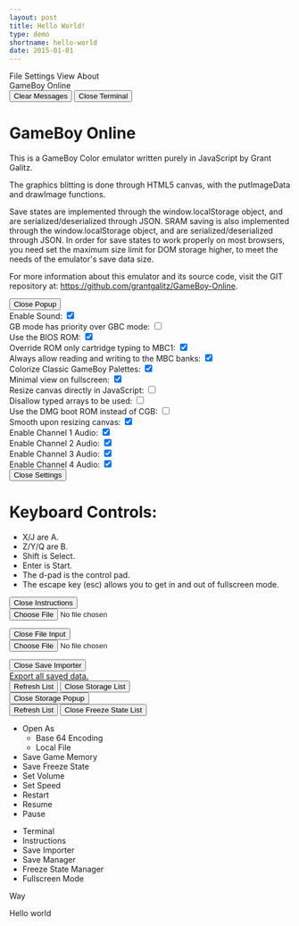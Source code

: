 ```yaml
---
layout: post
title: Hello World!
type: demo
shortname: hello-world
date: 2015-01-01
---
```


<script type="text/javascript" src="{{site.baseurl}}js/gameboy/other/windowStack.js" ></script>
<script type="text/javascript" src="{{site.baseurl}}js/gameboy/other/terminal.js"></script>
<script type="text/javascript" src="{{site.baseurl}}js/gameboy/other/gui.js"></script>
<script type="text/javascript" src="{{site.baseurl}}js/gameboy/other/base64.js"></script>
<script type="text/javascript" src="{{site.baseurl}}js/gameboy/other/json2.js"></script>
<script type="text/javascript" src="{{site.baseurl}}js/gameboy/other/swfobject.js"></script>
<script type="text/javascript" src="{{site.baseurl}}js/gameboy/other/resampler.js"></script>
<script type="text/javascript" src="{{site.baseurl}}js/gameboy/other/XAudioServer.js"></script>
<script type="text/javascript" src="{{site.baseurl}}js/gameboy/other/resize.js"></script>
<script type="text/javascript" src="{{site.baseurl}}js/gameboy/GameBoyCore.js"></script>
<script type="text/javascript" src="{{site.baseurl}}js/gameboy/GameBoyIO.js"></script>


<div id="GameBoy" class="window">
<div class="menubar">
<span id="GameBoy_file_menu">File</span>
<span id="GameBoy_settings_menu">Settings</span>
<span id="GameBoy_view_menu">View</span>
<span id="GameBoy_about_menu">About</span>
</div>
<div id="gfx">
<canvas id="mainCanvas"/>
<span id="title">GameBoy</span>
<span id="port_title">Online</span>
</div>
</div>
<div id="terminal" class="window">
<div id="terminal_output"/>
<div class="button_rack">
<button id="terminal_clear_button" class="left">Clear Messages</button>
<button id="terminal_close_button" class="right">Close Terminal</button>
</div>
</div>
<div id="about" class="window">
<div id="about_message">
<h1>GameBoy Online</h1>
<p>This is a GameBoy Color emulator written purely in JavaScript by Grant Galitz.</p><p>The graphics blitting is done through HTML5 canvas, with the putImageData and drawImage functions.</p><p>Save states are implemented through the window.localStorage object, and are serialized/deserialized through JSON. SRAM saving is also implemented through the window.localStorage object, and are serialized/deserialized through JSON. In order for save states to work properly on most browsers, you need set the maximum size limit for DOM storage higher, to meet the needs of the emulator's save data size.</p><p>For more information about this emulator and its source code, visit the GIT repository at: <a href="https://github.com/grantgalitz/GameBoy-Online" target="_blank">https://github.com/grantgalitz/GameBoy-Online</a>.
</p>
</div>
<div class="button_rack">
<button id="about_close_button" class="center">Close Popup</button>
</div>
</div>
<div class="window" id="settings">
<div id="toggle_settings">
<div class="setting">
<span>Enable Sound:</span>
<input type="checkbox" checked="checked" id="enable_sound"/>
</div>
<div class="setting">
<span>GB mode has priority over GBC mode:</span>
<input type="checkbox" id="disable_colors"/>
</div>
<div class="setting">
<span>Use the BIOS ROM:</span>
<input type="checkbox" checked="checked" id="enable_gbc_bios"/>
</div>
<div class="setting">
<span>Override ROM only cartridge typing to MBC1:</span>
<input type="checkbox" checked="checked" id="rom_only_override"/>
</div>
<div class="setting">
<span>Always allow reading and writing to the MBC banks:</span>
<input type="checkbox" checked="checked" id="mbc_enable_override"/>
</div>
<div class="setting">
<span>Colorize Classic GameBoy Palettes:</span>
<input type="checkbox" checked="checked" id="enable_colorization"/>
</div>
<div class="setting">
<span>Minimal view on fullscreen:</span>
<input type="checkbox" checked="checked" id="do_minimal"/>
</div>
<div class="setting">
<span>Resize canvas directly in JavaScript:</span>
<input type="checkbox" id="software_resizing"/>
</div>
<div class="setting">
<span>Disallow typed arrays to be used:</span>
<input type="checkbox" id="typed_arrays_disallow"/>
</div>
<div class="setting">
<span>Use the DMG boot ROM instead of CGB:</span>
<input type="checkbox" id="gb_boot_rom_utilized"/>
</div>
<div class="setting">
<span>Smooth upon resizing canvas:</span>
<input type="checkbox" checked="checked" id="resize_smoothing"/>
</div>
<div class="setting">
<span>Enable Channel 1 Audio:</span>
<input type="checkbox" checked="checked" id="channel1"/>
</div>
<div class="setting">
<span>Enable Channel 2 Audio:</span>
<input type="checkbox" checked="checked" id="channel2"/>
</div>
<div class="setting">
<span>Enable Channel 3 Audio:</span>
<input type="checkbox" checked="checked" id="channel3"/>
</div>
<div class="setting">
<span>Enable Channel 4 Audio:</span>
<input type="checkbox" checked="checked" id="channel4"/>
</div>
</div>
<div class="button_rack">
<button id="settings_close_button" class="center">Close Settings</button>
</div>
</div>
<div id="instructions" class="window">
<div id="keycodes">
<h1>Keyboard Controls:</h1>
<ul>
<li>X/J are A.</li>
<li>Z/Y/Q are B.</li>
<li>Shift is Select.</li>
<li>Enter is Start.</li>
<li>The d-pad is the control pad.</li>
<li>The escape key (esc) allows you to get in and out of fullscreen mode.</li>
</ul>
</div>
<div class="button_rack">
<button id="instructions_close_button" class="center">Close Instructions</button>
</div>
</div>
<div id="input_select" class="window">
<form>
<input type="file" id="local_file_open"/>
</form>
<div class="button_rack">
<button id="input_select_close_button" class="center">Close File Input</button>
</div>
</div>
<div id="save_importer" class="window">
<form>
<input type="file" id="save_open"/>
</form>
<div class="button_rack">
<button id="save_importer_close_button" class="center">Close Save Importer</button>
</div>
</div>
<div class="window" id="local_storage_listing">
<div id="storageListingMasterContainer" class="storageList">
<div id="storageListingMasterContainerSub"/>
</div>
<div id="download_all_storage">
<a href="about:blank" id="download_local_storage_dba">Export all saved data.</a>
</div>
<div class="button_rack">
<button id="local_storage_list_refresh_button" class="left">Refresh List</button>
<button id="local_storage_list_close_button" class="right">Close Storage List</button>
</div>
</div>
<div class="window" id="local_storage_popup">
<div id="storagePopupMasterParent" class="storageList">
<div id="storagePopupMasterContainer"/>
</div>
<div class="button_rack">
<button id="local_storage_popup_close_button" class="center">Close Storage Popup</button>
</div>
</div>
<div class="window" id="freeze_listing">
<div id="freezeListingMasterContainer" class="storageList">
<div id="freezeListingMasterContainerSub"/>
</div>
<div class="button_rack">
<button id="freeze_list_refresh_button" class="left">Refresh List</button>
<button id="freeze_list_close_button" class="right">Close Freeze State List</button>
</div>
</div>
<ul class="menu" id="GameBoy_file_popup">
<li>Open As<ul class="menu">
<li id="data_uri_clicker">Base 64 Encoding</li>
<li id="internal_file_clicker">Local File</li>
</ul></li>
<li id="save_SRAM_state_clicker">Save Game Memory</li>
<li id="save_state_clicker">Save Freeze State</li>
<li id="set_volume">Set Volume</li>
<li id="set_speed">Set Speed</li>
<li id="restart_cpu_clicker">Restart</li>
<li id="run_cpu_clicker">Resume</li>
<li id="kill_cpu_clicker">Pause</li>
</ul>
<ul class="menu" id="GameBoy_view_popup">
<li id="view_terminal">Terminal</li>
<li id="view_instructions">Instructions</li>
<li id="view_importer">Save Importer</li>
<li id="local_storage_list_menu">Save Manager</li>
<li id="freeze_list_menu">Freeze State Manager</li>
<li id="view_fullscreen">Fullscreen Mode</li>
</ul>

 <script type="text/javascript">
var DEBUG_MESSAGES = false;
var DEBUG_WINDOWING = false;
window.onload = function () {
  windowingInitialize();
  $.ajax("{{site.baseurl}}{{page.type}}s/{{page.shortname}}/hello.gb",
    { "success": function() {start($("#mainCanvas"),data);}
 );
 }
 };
</script>

Way

Hello world
